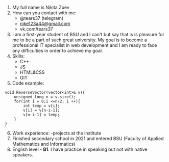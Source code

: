 1. My full name is Nikita Zuev
2. How can you contact with me:
    - @tears37 (telegram)
    - nike123a44@gmail.com
    - vk.com/tears37
3. I am a first-year student of BSU and I can't but say that is is pleasure for me to be a part of such great university. My goal is to become a professional IT specialist in web development and I am ready to face any difficulties in order to achieve my goal.
4. Skills:
    - C++
    - JS
    - HTML&CSS
    - GIT
5. Code example:
```
void ReverseVector(vector<int>& v){
    unsigned long n = v.size();
    for(int i = 0;i <=n/2; i ++){
        int temp = v[i];
        v[i] = v[n-i-1];
        v[n-i-1] = temp;
    }
}
```
6. Work experience:
    -projects at the institute
7. Finished secondary school in 2021 and entered BSU (Faculty of Applied Mathematics and Informatics)
8. English level - **B1**. I have practice in speaking but not with native speakers. 

